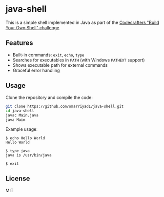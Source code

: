 # java-shell

This is a simple shell implemented in Java as part of the [Codecrafters "Build Your Own Shell" challenge](https://codecrafters.io/challenges/shell).

## Features

- Built-in commands: `exit`, `echo`, `type`
- Searches for executables in `PATH` (with Windows `PATHEXT` support)
- Shows executable path for external commands
- Graceful error handling

## Usage

Clone the repository and compile the code:

```bash
git clone https://github.com/omarriyad1/java-shell.git
cd java-shell
javac Main.java
java Main
```

Example usage:

```
$ echo Hello World
Hello World

$ type java
java is /usr/bin/java

$ exit
```

## License

MIT
